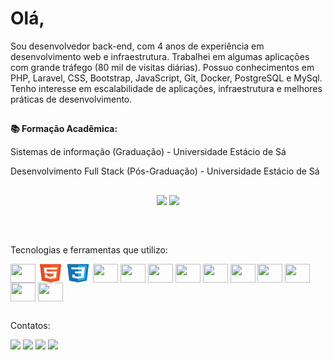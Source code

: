 <h1 align="left">Olá,</h1>
<p>Sou desenvolvedor back-end, com 4 anos de experiência em desenvolvimento web e infraestrutura. Trabalhei em algumas aplicações com grande tráfego (80 mil de visitas diárias). Possuo conhecimentos em PHP, Laravel, CSS, Bootstrap, JavaScript, Git, Docker, PostgreSQL e MySql. Tenho interesse em escalabilidade de aplicações, infraestrutura e melhores práticas de desenvolvimento.</p>

##

<div>
    <p><b>📚 Formação Acadêmica:</b></p> 
    <p>Sistemas de informação (Graduação) - Universidade Estácio de Sá</p>
    <p>Desenvolvimento Full Stack (Pós-Graduação) - Universidade Estácio de Sá</p>
</div>

##

<div align="center">
  <img height="160em" src="https://github-readme-stats.vercel.app/api?username=darlinton2000&show_icons=true&theme=chartreuse-dark&include_all_commits=true&count_private=true"/>
  <img height="160em" src="https://github-readme-stats.vercel.app/api/top-langs/?username=darlinton2000&layout=compact&langs_count=8&theme=chartreuse-dark&hide=jupyter,blade,html,shell"/>
</div>

##

<div style="display: inline_block"><br>
  <p>Tecnologias e ferramentas que utilizo:</p>
  <img align="center" height="30" width="40" src="https://raw.githubusercontent.com/danielcranney/readme-generator/main/public/icons/skills/git-colored.svg">
  <img align="center" height="30" width="40" src="https://raw.githubusercontent.com/devicons/devicon/master/icons/html5/html5-original.svg">
  <img align="center" height="30" width="40" src="https://raw.githubusercontent.com/devicons/devicon/master/icons/css3/css3-original.svg">
  <img align="center" height="30" width="40" src="https://cdn.jsdelivr.net/gh/devicons/devicon/icons/javascript/javascript-original.svg">
  <img align="center" height="30" width="40" src="https://raw.githubusercontent.com/danielcranney/readme-generator/main/public/icons/skills/bootstrap-colored.svg">
  <img align="center" height="30" width="40" src="https://raw.githubusercontent.com/danielcranney/readme-generator/main/public/icons/skills/php-colored.svg">
  <img align="center" height="30" width="40" src="https://raw.githubusercontent.com/danielcranney/readme-generator/main/public/icons/skills/laravel-colored.svg">
  <img align="center" height="30" width="40" src="https://raw.githubusercontent.com/danielcranney/readme-generator/main/public/icons/skills/react-colored.svg">
  <img align="center" height="30" width="40" src="https://cdn.jsdelivr.net/gh/devicons/devicon/icons/docker/docker-original-wordmark.svg">
  <img align="center" height="30" width="40" src="https://cdn.jsdelivr.net/gh/devicons/devicon/icons/moodle/moodle-original.svg">
  <img align="center" height="30" width="40" src="https://raw.githubusercontent.com/danielcranney/readme-generator/main/public/icons/skills/mysql-colored.svg">
  <img align="center" height="30" width="40" src="https://raw.githubusercontent.com/danielcranney/readme-generator/main/public/icons/skills/postgresql-colored.svg">
  <img align="center" height="30" width="40" src="https://cdn.jsdelivr.net/gh/devicons/devicon/icons/linux/linux-original.svg">
</div>

 ##

<div>
<p>Contatos:</p>
  <a href="https://www.facebook.com/darlintonluis.siqueira.7/" target="_blank"><img src="https://img.shields.io/badge/Facebook-1877F2?style=for-the-badge&logo=facebook&logoColor=white" target="_blank"></a>
  <a href="https://instagram.com/darlinton.luis" target="_blank"><img src="https://img.shields.io/badge/-Instagram-%23E4405F?style=for-the-badge&logo=instagram&logoColor=white" target="_blank"></a>
  <a href = "mailto:darlinton2000@gmail.com"><img src="https://img.shields.io/badge/-Gmail-%23333?style=for-the-badge&logo=gmail&logoColor=white" target="_blank"></a>
  <a href="https://www.linkedin.com/in/darlinton-luis-siqueira-570711207" target="_blank"><img src="https://img.shields.io/badge/-LinkedIn-%230077B5?style=for-the-badge&logo=linkedin&logoColor=white" target="_blank"></a>
</div>
